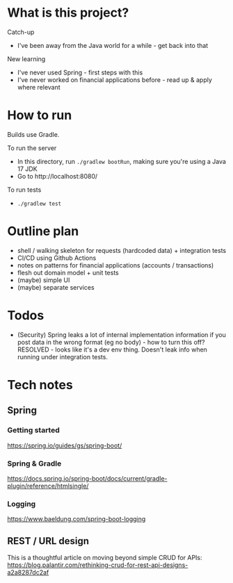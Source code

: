 # What is this project?
Catch-up
- I've been away from the Java world for a while - get back into that

New learning
- I've never used Spring - first steps with this
- I've never worked on financial applications before - read up & apply where relevant

# How to run
Builds use Gradle.

To run the server
- In this directory, run `./gradlew bootRun`, making sure you're using a Java 17 JDK
- Go to http://localhost:8080/

To run tests
- `./gradlew test`

# Outline plan
- shell / walking skeleton for requests (hardcoded data) + integration tests 
- CI/CD using Github Actions
- notes on patterns for financial applications (accounts / transactions)
- flesh out domain model + unit tests
- (maybe) simple UI
- (maybe) separate services

# Todos
- (Security) Spring leaks a lot of internal implementation information if you post data in the wrong format (eg no body) - how to turn this off? 
  RESOLVED - looks like it's a dev env thing. Doesn't leak info when running under integration tests.


# Tech notes

## Spring

### Getting started
https://spring.io/guides/gs/spring-boot/

### Spring & Gradle
https://docs.spring.io/spring-boot/docs/current/gradle-plugin/reference/htmlsingle/

### Logging
https://www.baeldung.com/spring-boot-logging


## REST / URL design

This is a thoughtful article on moving beyond simple CRUD for APIs: https://blog.palantir.com/rethinking-crud-for-rest-api-designs-a2a8287dc2af
